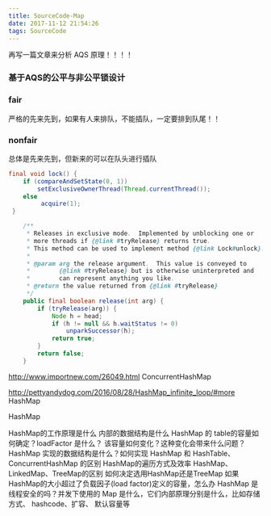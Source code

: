 ```yaml
---
title: SourceCode-Map
date: 2017-11-12 21:54:26
tags: SourceCode
---
```


再写一篇文章来分析 AQS 原理！！！！

### 基于AQS的公平与非公平锁设计

### fair

严格的先来先到，如果有人来排队，不能插队，一定要排到队尾！！

### nonfair

总体是先来先到，但新来的可以在队头进行插队

``` java
final void lock() {
    if (compareAndSetState(0, 1))
        setExclusiveOwnerThread(Thread.currentThread());
    else
         acquire(1);
 }
```

``` java
    /**
     * Releases in exclusive mode.  Implemented by unblocking one or
     * more threads if {@link #tryRelease} returns true.
     * This method can be used to implement method {@link Lock#unlock}.
     *
     * @param arg the release argument.  This value is conveyed to
     *        {@link #tryRelease} but is otherwise uninterpreted and
     *        can represent anything you like.
     * @return the value returned from {@link #tryRelease}
     */
    public final boolean release(int arg) {
        if (tryRelease(arg)) {
            Node h = head;
            if (h != null && h.waitStatus != 0)
                unparkSuccessor(h);
            return true;
        }
        return false;
    }
```





http://www.importnew.com/26049.html
ConcurrentHashMap

http://pettyandydog.com/2016/08/28/HashMap_infinite_loop/#more
HashMap

HashMap

HashMap的工作原理是什么
内部的数据结构是什么
HashMap 的 table的容量如何确定？loadFactor 是什么？ 该容量如何变化？这种变化会带来什么问题？
HashMap 实现的数据结构是什么？如何实现
HashMap 和 HashTable、ConcurrentHashMap 的区别
HashMap的遍历方式及效率
HashMap、LinkedMap、TreeMap的区别
如何决定选用HashMap还是TreeMap
如果HashMap的大小超过了负载因子(load factor)定义的容量，怎么办
HashMap 是线程安全的吗？并发下使用的 Map 是什么，它们内部原理分别是什么，比如存储方式、 hashcode、扩容、 默认容量等